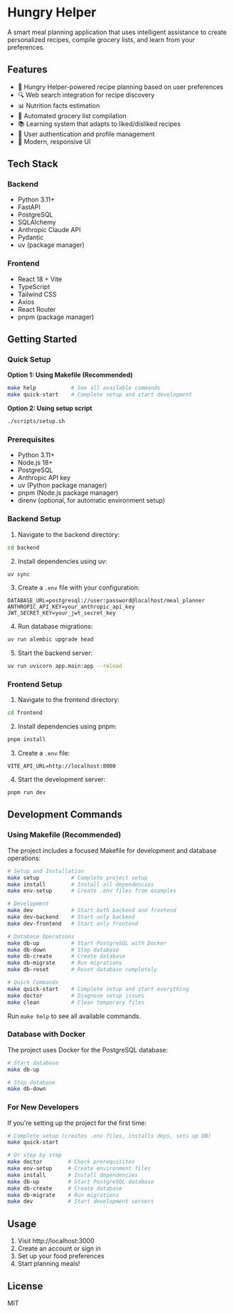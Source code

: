 # Hungry Helper

A smart meal planning application that uses intelligent assistance to create personalized recipes, compile grocery lists, and learn from your preferences.

## Features

- 🤖 Hungry Helper-powered recipe planning based on user preferences
- 🔍 Web search integration for recipe discovery
- 📊 Nutrition facts estimation
- 🛒 Automated grocery list compilation
- 📚 Learning system that adapts to liked/disliked recipes
- 👤 User authentication and profile management
- 🎨 Modern, responsive UI

## Tech Stack

### Backend
- Python 3.11+
- FastAPI
- PostgreSQL
- SQLAlchemy
- Anthropic Claude API
- Pydantic
- uv (package manager)

### Frontend
- React 18 + Vite
- TypeScript
- Tailwind CSS
- Axios
- React Router
- pnpm (package manager)

## Getting Started

### Quick Setup

**Option 1: Using Makefile (Recommended)**
```bash
make help           # See all available commands
make quick-start    # Complete setup and start development
```

**Option 2: Using setup script**
```bash
./scripts/setup.sh
```

### Prerequisites
- Python 3.11+
- Node.js 18+
- PostgreSQL
- Anthropic API key
- uv (Python package manager)
- pnpm (Node.js package manager)
- direnv (optional, for automatic environment setup)

### Backend Setup

1. Navigate to the backend directory:
```bash
cd backend
```

2. Install dependencies using uv:
```bash
uv sync
```

3. Create a `.env` file with your configuration:
```
DATABASE_URL=postgresql://user:password@localhost/meal_planner
ANTHROPIC_API_KEY=your_anthropic_api_key
JWT_SECRET_KEY=your_jwt_secret_key
```

4. Run database migrations:
```bash
uv run alembic upgrade head
```

5. Start the backend server:
```bash
uv run uvicorn app.main:app --reload
```

### Frontend Setup

1. Navigate to the frontend directory:
```bash
cd frontend
```

2. Install dependencies using pnpm:
```bash
pnpm install
```

3. Create a `.env` file:
```
VITE_API_URL=http://localhost:8000
```

4. Start the development server:
```bash
pnpm run dev
```

## Development Commands

### Using Makefile (Recommended)

The project includes a focused Makefile for development and database operations:

```bash
# Setup and Installation
make setup          # Complete project setup
make install        # Install all dependencies
make env-setup      # Create .env files from examples

# Development
make dev            # Start both backend and frontend
make dev-backend    # Start only backend
make dev-frontend   # Start only frontend

# Database Operations
make db-up          # Start PostgreSQL with Docker
make db-down        # Stop database
make db-create      # Create database
make db-migrate     # Run migrations
make db-reset       # Reset database completely

# Quick Commands
make quick-start    # Complete setup and start everything
make doctor         # Diagnose setup issues
make clean          # Clean temporary files
```

Run `make help` to see all available commands.

### Database with Docker

The project uses Docker for the PostgreSQL database:

```bash
# Start database
make db-up

# Stop database
make db-down
```

### For New Developers

If you're setting up the project for the first time:

```bash
# Complete setup (creates .env files, installs deps, sets up DB)
make quick-start

# Or step by step
make doctor        # Check prerequisites
make env-setup     # Create environment files
make install       # Install dependencies
make db-up         # Start PostgreSQL database
make db-create     # Create database
make db-migrate    # Run migrations
make dev           # Start development servers
```

## Usage

1. Visit http://localhost:3000
2. Create an account or sign in
3. Set up your food preferences
4. Start planning meals!

## License

MIT
